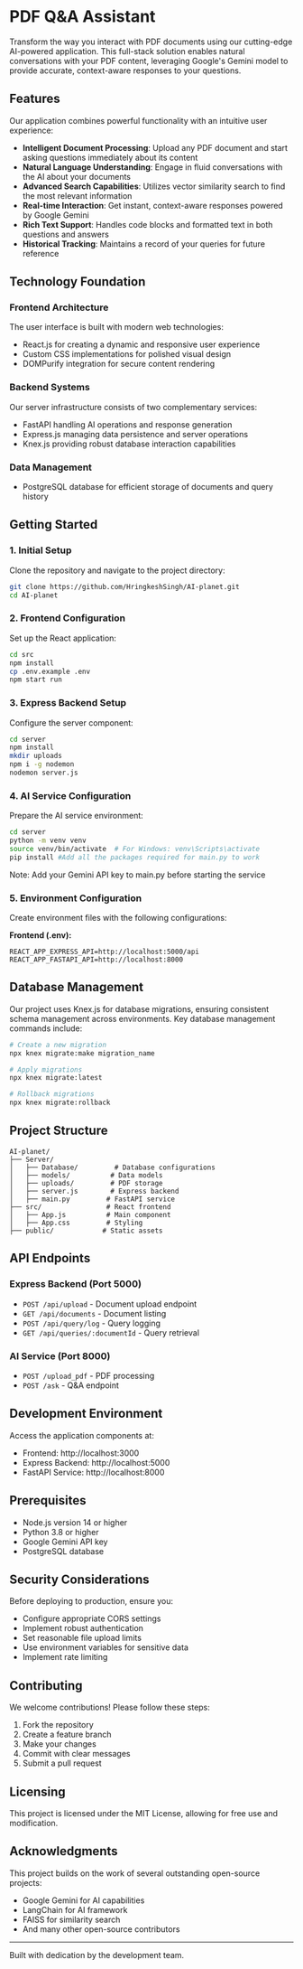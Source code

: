 # PDF Q&A Assistant

Transform the way you interact with PDF documents using our cutting-edge AI-powered application. This full-stack solution enables natural conversations with your PDF content, leveraging Google's Gemini model to provide accurate, context-aware responses to your questions.

## Features

Our application combines powerful functionality with an intuitive user experience:

- **Intelligent Document Processing**: Upload any PDF document and start asking questions immediately about its content
- **Natural Language Understanding**: Engage in fluid conversations with the AI about your documents
- **Advanced Search Capabilities**: Utilizes vector similarity search to find the most relevant information
- **Real-time Interaction**: Get instant, context-aware responses powered by Google Gemini
- **Rich Text Support**: Handles code blocks and formatted text in both questions and answers
- **Historical Tracking**: Maintains a record of your queries for future reference

## Technology Foundation

### Frontend Architecture
The user interface is built with modern web technologies:
- React.js for creating a dynamic and responsive user experience
- Custom CSS implementations for polished visual design
- DOMPurify integration for secure content rendering

### Backend Systems
Our server infrastructure consists of two complementary services:
- FastAPI handling AI operations and response generation
- Express.js managing data persistence and server operations
- Knex.js providing robust database interaction capabilities

### Data Management
- PostgreSQL database for efficient storage of documents and query history

## Getting Started

### 1. Initial Setup
Clone the repository and navigate to the project directory:
```bash
git clone https://github.com/HringkeshSingh/AI-planet.git
cd AI-planet
```

### 2. Frontend Configuration
Set up the React application:
```bash
cd src
npm install
cp .env.example .env
npm start run
```

### 3. Express Backend Setup
Configure the server component:
```bash
cd server
npm install
mkdir uploads
npm i -g nodemon
nodemon server.js
```

### 4. AI Service Configuration
Prepare the AI service environment:
```bash
cd server
python -m venv venv
source venv/bin/activate  # For Windows: venv\Scripts\activate
pip install #Add all the packages required for main.py to work
```
Note: Add your Gemini API key to main.py before starting the service

### 5. Environment Configuration

Create environment files with the following configurations:

**Frontend (.env):**
```
REACT_APP_EXPRESS_API=http://localhost:5000/api
REACT_APP_FASTAPI_API=http://localhost:8000
```

## Database Management

Our project uses Knex.js for database migrations, ensuring consistent schema management across environments. Key database management commands include:

```bash
# Create a new migration
npx knex migrate:make migration_name

# Apply migrations
npx knex migrate:latest

# Rollback migrations
npx knex migrate:rollback
```

## Project Structure
```
AI-planet/
├── Server/
│   ├── Database/         # Database configurations
│   ├── models/          # Data models
│   ├── uploads/         # PDF storage
│   ├── server.js        # Express backend
│   ├── main.py         # FastAPI service
├── src/                # React frontend
│   ├── App.js          # Main component
│   ├── App.css         # Styling
├── public/            # Static assets
```

## API Endpoints

### Express Backend (Port 5000)
- `POST /api/upload` - Document upload endpoint
- `GET /api/documents` - Document listing
- `POST /api/query/log` - Query logging
- `GET /api/queries/:documentId` - Query retrieval

### AI Service (Port 8000)
- `POST /upload_pdf` - PDF processing
- `POST /ask` - Q&A endpoint

## Development Environment

Access the application components at:
- Frontend: http://localhost:3000
- Express Backend: http://localhost:5000
- FastAPI Service: http://localhost:8000

## Prerequisites

- Node.js version 14 or higher
- Python 3.8 or higher
- Google Gemini API key
- PostgreSQL database

## Security Considerations

Before deploying to production, ensure you:
- Configure appropriate CORS settings
- Implement robust authentication
- Set reasonable file upload limits
- Use environment variables for sensitive data
- Implement rate limiting

## Contributing

We welcome contributions! Please follow these steps:

1. Fork the repository
2. Create a feature branch
3. Make your changes
4. Commit with clear messages
5. Submit a pull request

## Licensing

This project is licensed under the MIT License, allowing for free use and modification.

## Acknowledgments

This project builds on the work of several outstanding open-source projects:
- Google Gemini for AI capabilities
- LangChain for AI framework
- FAISS for similarity search
- And many other open-source contributors

---
Built with dedication by the development team.
